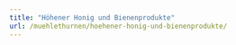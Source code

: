 ```yaml
---
title: "Höhener Honig und Bienenprodukte"
url: /muehlethurnen/hoehener-honig-und-bienenprodukte/
---
```

